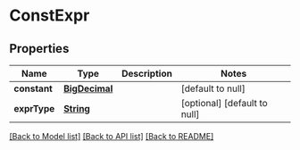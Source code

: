 # ConstExpr
## Properties

Name | Type | Description | Notes
------------ | ------------- | ------------- | -------------
**constant** | [**BigDecimal**](number.md) |  | [default to null]
**exprType** | [**String**](string.md) |  | [optional] [default to null]

[[Back to Model list]](../README.md#documentation-for-models) [[Back to API list]](../README.md#documentation-for-api-endpoints) [[Back to README]](../README.md)

